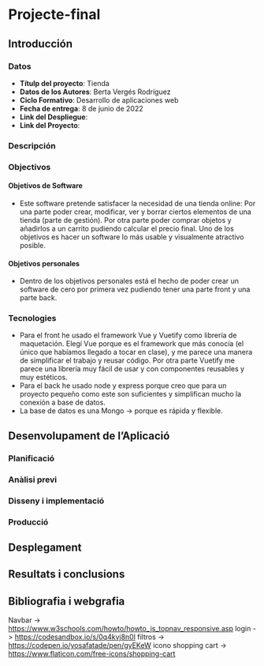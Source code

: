 # Projecte-final
## Introducción
### Datos
- **Títulp del proyecto**: Tienda
- **Datos de los Autores**: Berta Vergés Rodríguez
- **Ciclo Formativo**: Desarrollo de aplicaciones web
- **Fecha de entrega**: 8 de junio de 2022
- **Link del Despliegue**:
- **Link del Proyecto**: 
### Descripción
### Objectivos
#### Objetivos de Software
- Este software pretende satisfacer la necesidad de una tienda online: Por una parte poder crear, modificar, ver y borrar ciertos elementos de una tienda (parte de gestión). Por otra parte poder comprar objetos y añadirlos a un carrito pudiendo calcular el precio final. Uno de los objetivos es hacer un software lo más usable y visualmente atractivo posible.
#### Objetivos personales
-  Dentro de los objetivos personales está el hecho de poder crear un software de cero por primera vez pudiendo tener una parte front y una parte back. 
### Tecnologies
- Para el front he usado el framework Vue y Vuetify como librería de maquetación. Elegí Vue porque es el framework que más conocía (el único que habíamos llegado a tocar en clase), y me parece una manera de simplificar el trabajo y reusar código. Por otra parte Vuetify me parece una librería muy fácil de usar y con componentes reusables y muy estéticos.
- Para el back he usado node y express porque creo que para un proyecto pequeño como este son suficientes y simplifican mucho la conexión a base de datos.
- La base de datos es una Mongo -> porque es rápida y flexible.
## Desenvolupament de l’Aplicació
### Planificació
### Anàlisi previ
### Disseny i implementació
### Producció
## Desplegament
## Resultats i conclusions
## Bibliografia i webgrafia
Navbar -> https://www.w3schools.com/howto/howto_js_topnav_responsive.asp
login -> https://codesandbox.io/s/0q4kvj8n0l
filtros -> https://codepen.io/yosafatade/pen/gyEKeW
icono shopping cart -> https://www.flaticon.com/free-icons/shopping-cart
